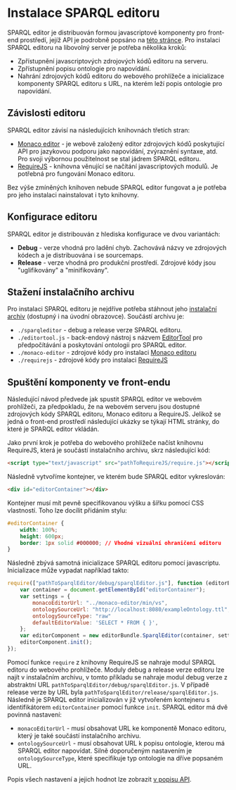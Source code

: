 # Instalace SPARQL editoru
SPARQL editor je distribuován formou javascriptové komponenty pro front-end prostředí, jejíž API je podrobně popsáno na [této stránce](./api.md). Pro instalaci SPARQL editoru na libovolný server je potřeba několika kroků:
* Zpřístupnění javascriptových zdrojových kódů editoru na serveru.
* Zpřístupnění popisu ontologie pro napovídání.
* Nahrání zdrojových kódů editoru do webového prohlížeče a inicializace komponenty SPARQL editoru s URL, na kterém leží popis ontologie pro napovídání.

## Závislosti editoru
SPARQL editor závisí na následujících knihovnách třetích stran:

*  [Monaco editor](https://microsoft.github.io/monaco-editor) - je webově založený editor zdrojových kódů poskytující API pro jazykovou podporu jako napovídání, zvýraznění syntaxe, atd. Pro svoji výbornou použitelnost se stal jádrem SPARQL editoru. 
* [RequireJS](http://requirejs.org) - knihovna věnující se načítání javascriptových modulů. Je potřebná pro fungování Monaco editoru.  

Bez výše zmíněných knihoven nebude SPARQL editor fungovat a je potřeba pro jeho instalaci nainstalovat i tyto knihovny.

## Konfigurace editoru
SPARQL editor je distribouván z hlediska konfigurace ve dvou variantách:

* **Debug** - verze vhodná pro ladění chyb. Zachovává názvy ve zdrojových kódech a je distribuována i se sourcemaps. 
* **Release** - verze vhodná pro produkční prostředí. Zdrojové kódy jsou "uglifikovány" a "minifikovány". 

## Stažení instalačního archivu
Pro instalaci SPARQL editoru je nejdříve potřeba stáhnout jeho [instalační archiv](sparql-editor.zip) (dostupný i na úvodní obrazovce). Součástí archivu je:
* `./sparqleditor` - debug a release verze SPARQL editoru. 
* `./editortool.js` - back-endový nástroj s názvem [EditorTool](./editortool.md) pro předpočítávání a poskytování ontologii pro SPARQL editor.
* `./monaco-editor` - zdrojové kódy pro instalaci [Monaco editoru](https://microsoft.github.io/monaco-editor)
* `./requirejs` - zdrojové kódy pro instalaci [RequireJS](http://requirejs.org/)

## Spuštění komponenty ve front-endu
Následující návod předvede jak spustit SPARQL editor ve webovém prohlížeči, za předpokladu, že na webovém serveru jsou dostupné zdrojových kódy SPARQL editoru, Monaco editoru a RequireJS. Jelikož se jedná o front-end prostředí následující ukázky se týkají HTML stránky, do které je SPARQL editor vkládán. 

Jako první krok je potřeba do webového prohlížeče načíst knihovnu RequireJS, která je součástí instalačního archivu, skrz následující kód:
```html
<script type="text/javascript" src="pathToRequireJS/require.js"></script>
```
Následně vytvoříme kontejner, ve kterém bude SPARQL editor vykreslován:
```html
<div id="editorContainer"></div>
```

Kontejner musí mít pevně specifikovanou výšku a šířku pomocí CSS vlastností. Toho lze docílit přidáním stylu:
```css        
#editorContainer {
    width: 100%;
    height: 600px;
    border: 1px solid #000000; // Vhodné vizuální ohraničení editoru
}
```   

Následně zbývá samotná inicializace SPARQL editoru pomocí javascriptu. Inicializace může vypadat například takto: 
```javascript
require(["pathToSparqlEditor/debug/sparqlEditor.js"], function (editorBundle) {
    var container = document.getElementById("editorContainer");
    var settings = {
        monacoEditorUrl: "../monaco-editor/min/vs",
        ontologySourceUrl: "http://localhost:8080/exampleOntology.ttl",
        ontologySourceType: "raw"
        defaultEditorValue: 'SELECT * FROM { }',
    };
    var editorComponent = new editorBundle.SparqlEditor(container, settings);
    editorComponent.init();
});
```

Pomocí funkce `require` z knihovny RequireJS se nahraje modul SPARQL editoru do webového prohlížeče. Moduly debug a release verze editoru lze najít v instalačním archivu, v tomto příkladu se nahraje modul debug verze z abstraktní URL `pathToSparqlEditor/debug/sparqlEditor.js`. V případě release verze by URL byla `pathToSparqlEditor/release/sparqlEditor.js`. Následně je SPARQL editor inicializován v již vytvořeném kontejneru s identifikátorem `editorContainer` pomocí funkce `init`. SPARQL editor má dvě povinná nastavení:
* `monacoEditorUrl` - musí obsahovat URL ke komponentě Monaco editoru, který je také součástí instalačního archivu.
* `ontologySourceUrl` - musí obsahovat URL k popisu ontologie, kterou má SPARQL editor napovídat. Silně doporučeným nastavením je `ontologySourceType`, které specifikuje typ ontologie na dříve popsaném URL.

Popis všech nastavení a jejich hodnot lze zobrazit [v popisu API](./api.md).
